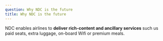 ```yaml
---
question: Why NDC is the future
title: Why NDC is the future
---
```

NDC enables airlines to **deliver rich-content and ancillary services** such us paid seats, extra luggage, on-board Wifi or premium meals.